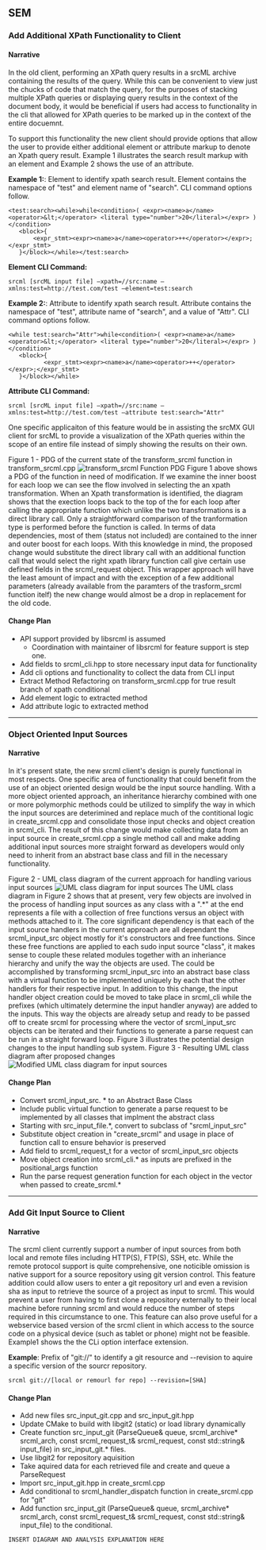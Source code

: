 ## SEM
### Add Additional XPath Functionality to Client
#### Narrative
In the old client, performing an XPath query results in a srcML archive containing the results of the query. While this can be convenient to view just the chucks of code that match the query, for the purposes of stacking multiple XPath queries or displaying query results in the context of the document body, it would be beneficial if users had access to functionality in the cli that allowed for XPath queries to be marked up in the context of the entire docuemnt. 

To support this functionality the new client should provide options that allow the user to provide either additional element or attribute markup to denote an Xpath query result. Example 1 illustrates the search result markup with an element and Example 2 shows the use of an attribute.  

**Example 1:**: Element to identify xpath search result. Element contains the namespace of "test" and element name of "search". CLI command options follow.

```
<test:search><while>while<condition>( <expr><name>a</name> <operator>&lt;</operator> <literal type="number">20</literal></expr> )</condition>
   <block>{
       <expr_stmt><expr><name>a</name><operator>++</operator></expr>;</expr_stmt>
   }</block></while></test:search>
```
**Element CLI Command:**
```
srcml [srcML input file] —xpath=//src:name —xmlns:test=http://test.com/test —element=test:search
```

**Example 2:**: Attribute to identify xpath search result. Attribute contains the namespace of "test", attribute name of "search", and a value of "Attr". CLI command options follow.

```
<while test:search="Attr">while<condition>( <expr><name>a</name> <operator>&lt;</operator> <literal type="number">20</literal></expr> )</condition>
   <block>{
          <expr_stmt><expr><name>a</name><operator>++</operator></expr>;</expr_stmt>
   }</block></while>
```
**Attribute CLI Command:**
```
srcml [srcML input file] —xpath=//src:name —xmlns:test=http://test.com/test —attribute test:search="Attr"
```

One specific applicaiton of this feature would be in assisting the srcMX GUI client for srcML to provide a visualization of the XPath queries within the scope of an entire file instead of simply showing the results on their own.

Figure 1 - PDG of the current state of the transform_srcml function in transform_srcml.cpp
![transform_srcml Function PDG](images/PDG.png)
Figure 1 above shows a PDG of the function in need of modification. If we examine the inner boost for each loop we can see the flow involved in selecting the an xpath transformation. When an Xpath transformation is identified, the diagram shows that the exection loops back to the top of the for each loop after calling the appropriate function which unlike the two transformations is a direct library call. Only a straightforward comparison of the tranformation type is performed before the function is called. In terms of data dependencies, most of them (status not included) are contained to the inner and outer boost for each loops. With this knowledge in mind, the proposed change would substitute the direct library call with an additional function call that would select the right xpath library function call give certain use defined fields in the srcml_request object. This wrapper approach will have the least amount of impact and with the exception of a few additional parameters (already available from the paramters of the trasform_srcml function itelf) the new change would almost be a drop in replacement for the old code.  

#### Change Plan
* API support provided by libsrcml is assumed
	* Coordination with maintainer of libsrcml for feature support is step one.
* Add fields to srcml_cli.hpp to store necessary input data for functionality
* Add cli options and functionality to collect the data from CLI input
* Extract Method Refactoring on transform_srcml.cpp for true result branch of xpath conditional 
* Add element logic to extracted method
* Add attribute logic to extracted method

----------------------------------------
### Object Oriented Input Sources
#### Narrative
In it's present state, the new srcml client's design is purely functional in most respects. One specific area of functionality that could benefit from the use of an object oriented design would be the input source handling. With a more object oriented approach, an inheritance hierarchy combined with one or more polymorphic methods could be utilized to simplify the way in which the input sources are deterimined and replace much of the contitional logic in create_srcml.cpp and consolidate those input checks and object creation in srcml_cli. The result of this change would make collecting data from an input source in create_srcml.cpp a single method call and make adding additional input sources more straight forward as developers would only need to inherit from an abstract base class and fill in the necessary functionality.

Figure 2 - UML class diagram of the current approach for handling various input sources
![UML class diagram for input sources](images/input_sources_b4.png)
The UML class diagram in Figure 2 shows that at present, very few objects are involved in the process of handling input sources as any class with a ".*" at the end represents a file with a collection of free functions versus an object with methods attached to it. The core significant dependency is that each of the input source handlers in the current approach are all dependant the srcml_input_src object mostly for it's constructors and free functions. Since these free functions are applied to each sudo input source "class", it makes sense to couple these related modules together with an inheriance hierarchy and unify the way the objects are used. The could be accomplished by transforming srcml_input_src into an abstract base class with a virtual function to be implemented uniquely by each that the other handlers for their respective input. In addition to this change,  the input handler object creation could be moved to take place in srcml_cli while the prefixes (which ultimately determine the input handler anyway) are added to the inputs. This way the objects are already setup and ready to be passed off to create srcml for processing where the vector of srcml_input_src objects can be iterated and their functions to generate a parse request can be run in a straight forward loop. Figure 3 illustrates the potential design changes to the input handling sub system.
Figure 3 - Resulting UML class diagram after proposed changes
![Modified UML class diagram for input sources](images/input_sources_after.png)

#### Change Plan
* Convert srcml_input_src. * to an Abstract Base Class
* Include public virtual function to generate a parse request to be implemented by all classes that implment the abstract class
* Starting with src_input_file.*, convert to subclass of "srcml_input_src"
* Substitute object creation in "create_srcml" and usage in place of function call to ensure behavior is preserved
* Add field to srcml_request_t for a vector of srcml_input_src objects
* Move object creation into srcml_cli.* as inputs are prefixed in the positional_args function
* Run the parse request generation function for each object in the vector when passed to create_srcml.*

----------------------------------------
### Add Git Input Source to Client
#### Narrative
The srcml client currently support a number of input sources from both local and remote files including HTTP(S), FTP(S), SSH, etc. While the remote protocol support is quite comprehensive, one noticible omission is native support for a source repository using git version control. This feature addition could allow users to enter a git repository url and even a revision sha as input to retrieve the source of a project as input to srcml. This would prevent a user from having to first clone a repository externally to their local machine before running srcml and would reduce the number of steps required in this circumstance to one. This feature can also prove useful for a webservice based version of the srcml client in which access to the source code on a physical device (such as tablet or phone) might not be feasible. Example1 shows the the CLi option interface extension.

**Example**: Prefix of "git://" to identify a git resource and --revision to aquire a specific version of the sourcr repository.

```
srcml git://[local or remourl for repo] --revision=[SHA]
```

#### Change Plan
* Add new files src_input_git.cpp and src_input_git.hpp
* Update CMake to build with libgit2 (static) or load library dynamically
* Create function src_input_git (ParseQueue& queue,
                    srcml_archive* srcml_arch,
                    const srcml_request_t& srcml_request,
                    const std::string& input_file)
   in src_input_git.* files.
* Use libgit2 for repository aquisition
* Take aquired data for each retrieved file and create and queue a ParseRequest
* Import src_input_git.hpp in create_srcml.cpp
* Add conditional to srcml_handler_dispatch function in create_srcml.cpp for "git"
* Add  function src_input_git (ParseQueue& queue,
                    srcml_archive* srcml_arch,
                    const srcml_request_t& srcml_request,
                    const std::string& input_file)
  to the conditional.

```
INSERT DIAGRAM AND ANALYSIS EXPLANATION HERE
```
